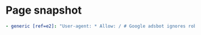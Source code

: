 # Page snapshot

```yaml
- generic [ref=e2]: "User-agent: * Allow: / # Google adsbot ignores robots.txt unless specifically named! User-agent: AdsBot-Google Allow: / User-agent: GPTBot Disallow: / Sitemap: https://mindware.hashnode.dev/sitemap.xml"
```

<!-- 
This page snapshot captures the robots.txt content for SEO and crawler testing.
The content includes:
- General user-agent permissions
- Google AdsBot specific rules
- GPTBot restrictions
- Sitemap location reference

This snapshot is used for:
- SEO testing and validation
- Crawler behavior verification
- Robots.txt content testing
- Search engine optimization compliance
-->
